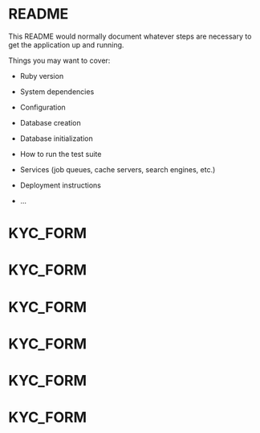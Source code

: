 # README

This README would normally document whatever steps are necessary to get the
application up and running.

Things you may want to cover:

* Ruby version

* System dependencies

* Configuration

* Database creation

* Database initialization

* How to run the test suite

* Services (job queues, cache servers, search engines, etc.)

* Deployment instructions

* ...
# KYC_FORM
# KYC_FORM
# KYC_FORM
# KYC_FORM
# KYC_FORM
# KYC_FORM
